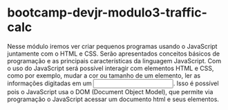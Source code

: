 # bootcamp-devjr-modulo3-traffic-calc
Nesse módulo iremos ver criar pequenos programas usando o JavaScript juntamente com o HTML e CSS. Serão apresentados conceitos básicos de programação e as principais características da linguagem JavaScript. Com o uso do JavaScript será possível interagir com elementos HTML e CSS, como por exemplo, mudar a cor ou tamanho de um elemento, ler as informações digitadas em um <input>. Isso é possível pois o JavaScript usa o  DOM (Document Object Model), que permite via programação o JavaScript acessar um documento html e seus elementos.
